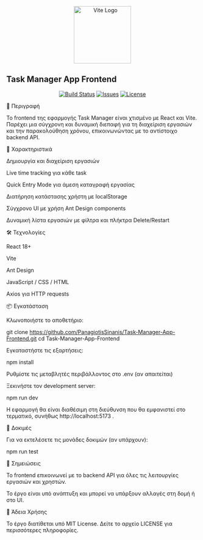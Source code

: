 <p align="center"> <img src="https://vitejs.dev/logo.svg" width="150" alt="Vite Logo"> <h2>Task Manager App Frontend</h2> </p> <p align="center"> <a href="https://github.com/laravel/framework/actions"><img src="https://img.shields.io/github/actions/workflow/status/PanagiotisSinanis/Task-Manager-App-Frontend/main.yml" alt="Build Status"></a> <a href="https://github.com/PanagiotisSinanis/Task-Manager-App-Frontend/issues"><img src="https://img.shields.io/github/issues/PanagiotisSinanis/Task-Manager-App-Frontend" alt="Issues"></a> <a href="https://github.com/PanagiotisSinanis/Task-Manager-App-Frontend/blob/main/LICENSE"><img src="https://img.shields.io/github/license/PanagiotisSinanis/Task-Manager-App-Frontend" alt="License"></a> </p>
📖 Περιγραφή

Το frontend της εφαρμογής Task Manager είναι χτισμένο με React και Vite. Παρέχει μια σύγχρονη και δυναμική διεπαφή για τη διαχείριση εργασιών και την παρακολούθηση χρόνου, επικοινωνώντας με το αντίστοιχο backend API.

🚀 Χαρακτηριστικά

Δημιουργία και διαχείριση εργασιών

Live time tracking για κάθε task

Quick Entry Mode για άμεση καταγραφή εργασίας

Διατήρηση κατάστασης χρήστη με localStorage

Σύγχρονο UI με χρήση Ant Design components

Δυναμική λίστα εργασιών με φίλτρα και πλήκτρα Delete/Restart

🛠️ Τεχνολογίες

React 18+

Vite

Ant Design

JavaScript / CSS / HTML

Axios για HTTP requests

📦 Εγκατάσταση

Κλωνοποιήστε το αποθετήριο:

git clone https://github.com/PanagiotisSinanis/Task-Manager-App-Frontend.git
cd Task-Manager-App-Frontend


Εγκαταστήστε τις εξαρτήσεις:

npm install


Ρυθμίστε τις μεταβλητές περιβάλλοντος στο .env (αν απαιτείται)

Ξεκινήστε τον development server:

npm run dev


Η εφαρμογή θα είναι διαθέσιμη στη διεύθυνση που θα εμφανιστεί στο τερματικό, συνήθως http://localhost:5173
.

🧪 Δοκιμές

Για να εκτελέσετε τις μονάδες δοκιμών (αν υπάρχουν):

npm run test

📌 Σημειώσεις

Το frontend επικοινωνεί με το backend API για όλες τις λειτουργίες εργασιών και χρηστών.

Το έργο είναι υπό ανάπτυξη και μπορεί να υπάρξουν αλλαγές στη δομή ή στο UI.

📄 Άδεια Χρήσης

Το έργο διατίθεται υπό MIT License. Δείτε το αρχείο LICENSE
 για περισσότερες πληροφορίες.
